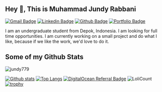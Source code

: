 ## Hey 👋, This is Muhammad Jundy Rabbani
[![Gmail Badge](https://img.shields.io/badge/-jundyfauzi789@gmail.com-c14438?style=flat&logo=Gmail&logoColor=white&link=mailto:jundyfauzi789@gmail.com)](mailto:jundyfauzi789@gmail.com) 
[![Linkedin Badge](https://img.shields.io/badge/instagram-jundy779-blue?style=flat&logo=instagram&logoColor=blue&link=https://www.instagram.com/muh_jundy_r/)](https://www.instagram.com/muh_jundy_r/) [![Github Badge](https://img.shields.io/badge/-jundy779-grey?style=flat&logo=github&logoColor=white&link=https://github.com/jundy779/)](https://www.github.com/jundy779/) [![Portfolio Badge](https://img.shields.io/badge/webssh-web-blue?style=flat&link=https://www.fusiontempest.my.id/)](https://www.technovpn.biz.id/) <p align='left'>I am an undergraduate student from Depok, Indonesia. I am looking for full time opportunities. I am currently working on a small project and do what I like, because if we like the work, we'd love to do it.</p>
## Some of my Github Stats
<p align=left> <img src=https://komarev.com/ghpvc/?username=jundy779 alt=jundy779 /> </p>

[![Github stats](https://github-readme-stats.vercel.app/api?username=jundy779&show_icons=true&icon_color=FFFF00&theme=dark&title_color=FFFF00&include_all_commits=true)](https://github.com/jundy779/github-readme-stats)
[![Top Langs](https://github-readme-stats.vercel.app/api/top-langs/?username=jundy779&icon_color=FFFF00&theme=dark&title_color=FFFF00&layout=compact)](https://github.com/jundy779/github-readme-stats)
[![DigitalOcean Referral Badge](https://web-platforms.sfo2.cdn.digitaloceanspaces.com/WWW/Badge%201.svg)](https://www.digitalocean.com/?refcode=ff86c75f92d4&utm_campaign=Referral_Invite&utm_medium=Referral_Program&utm_source=badge)
![LoliCount](https://count.getloli.com/get/@jundy779?theme=rule34)
[![trophy](https://github-profile-trophy.vercel.app/?username=jundy779)](https://github.com/jundy779/github-profile-trophy)
